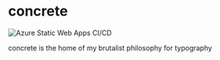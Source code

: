 # concrete

![Azure Static Web Apps CI/CD](https://github.com/domrally/concrete/workflows/Azure%20Static%20Web%20Apps%20CI/CD/badge.svg)

concrete is the home of my brutalist philosophy for typography
